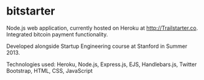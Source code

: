 bitstarter
==========

Node.js web application, currently hosted on Heroku at http://Trailstarter.co. Integrated bitcoin payment functionality.

Developed alongside Startup Engineering course at Stanford in Summer 2013.

Technologies used: Heroku, Node.js, Express.js, EJS, Handlebars.js, Twitter Bootstrap, HTML, CSS, JavaScript
